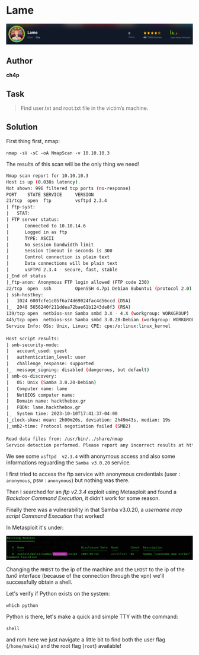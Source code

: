 # Lame

![image info](1.png)

## Author
**ch4p**

## Task

> Find user.txt and root.txt file in the victim’s machine.

## Solution

First thing first, nmap:

`nmap -sV -sC -oA NmapScan -v 10.10.10.3`

The results of this scan will be the only thing we need!

```bash
Nmap scan report for 10.10.10.3
Host is up (0.038s latency).
Not shown: 996 filtered tcp ports (no-response)
PORT    STATE SERVICE     VERSION
21/tcp  open  ftp         vsftpd 2.3.4
| ftp-syst: 
|   STAT: 
| FTP server status:
|      Connected to 10.10.14.6
|      Logged in as ftp
|      TYPE: ASCII
|      No session bandwidth limit
|      Session timeout in seconds is 300
|      Control connection is plain text
|      Data connections will be plain text
|      vsFTPd 2.3.4 - secure, fast, stable
|_End of status
|_ftp-anon: Anonymous FTP login allowed (FTP code 230)
22/tcp  open  ssh         OpenSSH 4.7p1 Debian 8ubuntu1 (protocol 2.0)
| ssh-hostkey: 
|   1024 600fcfe1c05f6a74d69024fac4d56ccd (DSA)
|_  2048 5656240f211ddea72bae61b1243de8f3 (RSA)
139/tcp open  netbios-ssn Samba smbd 3.X - 4.X (workgroup: WORKGROUP)
445/tcp open  netbios-ssn Samba smbd 3.0.20-Debian (workgroup: WORKGROUP)
Service Info: OSs: Unix, Linux; CPE: cpe:/o:linux:linux_kernel

Host script results:
| smb-security-mode: 
|   account_used: guest
|   authentication_level: user
|   challenge_response: supported
|_  message_signing: disabled (dangerous, but default)
| smb-os-discovery: 
|   OS: Unix (Samba 3.0.20-Debian)
|   Computer name: lame
|   NetBIOS computer name: 
|   Domain name: hackthebox.gr
|   FQDN: lame.hackthebox.gr
|_  System time: 2023-10-10T17:41:37-04:00
|_clock-skew: mean: 2h00m20s, deviation: 2h49m43s, median: 19s
|_smb2-time: Protocol negotiation failed (SMB2)

Read data files from: /usr/bin/../share/nmap
Service detection performed. Please report any incorrect results at https://nmap.org/submit/ .
```
We see some `vsftpd  v2.3.4` with anonymous access and also some informations reguarding the `Samba v3.0.20` service. 

I first tried to access the ftp service with anonymous credentials (user : `anonymous`, psw : `anonymous`) but nothing was there.

Then I searched for an *ftp v2.3.4* exploit using Metasploit and found a *Backdoor Command Execution*, it didn't work for some reason.

Finally there was a vulnerability in that Samba v3.0.20, a *username map script Command Execution* that worked! 

In Metasploit it's under:

![image info](2.png)

Changing the `RHOST` to the ip of the machine and the `LHOST` to the ip of the *tun0* interface (because of the connection through the vpn) we'll successfully obtain a shell.

Let's verify if Python exists on the system:

`which python`

Python is there, let's make a quick and simple TTY with the command:

`shell`

and rom here we just navigate a little bit to find both the user flag (`/home/makis`) and the root flag (`root`) available! 